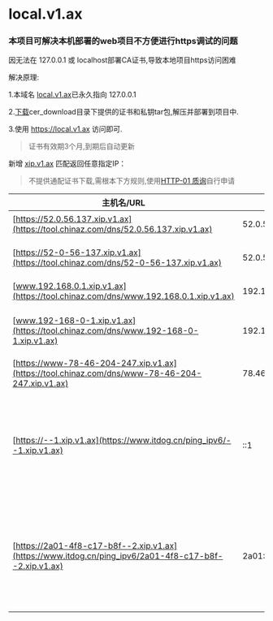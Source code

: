 # local.v1.ax
### 本项目可解决本机部署的web项目不方便进行https调试的问题

因无法在 127.0.0.1 或 localhost部署CA证书,导致本地项目https访问困难

解决原理:

  1.本域名 [local.v1.ax](https://tool.chinaz.com/dns/local.v1.ax)已永久指向 127.0.0.1 
  
  2.[下载](https://v1.ax/local)cer_download目录下提供的证书和私钥tar包,解压并部署到项目中.
  
  3.使用 https://local.v1.ax 访问即可.

  > 证书有效期3个月,到期后自动更新

新增 [xip.v1.ax]() 匹配返回任意指定IP：

> 不提供通配证书下载,需根本下方规则,使用[HTTP-01 质询](https://letsencrypt.org/docs/challenge-types/#http-01-challenge)自行申请

|主机名/URL|IP地址|说明|
|---|---|---|
|[https://52.0.56.137.xip.v1.ax](https://tool.chinaz.com/dns/52.0.56.137.xip.v1.ax)	|52.0.56.137	|点分隔符|
|[https://52-0-56-137.xip.v1.ax](https://tool.chinaz.com/dns/52-0-56-137.xip.v1.ax)	|52.0.56.137	|破折号分隔符|
|[www.192.168.0.1.xip.v1.ax](https://tool.chinaz.com/dns/www.192.168.0.1.xip.v1.ax)	|192.168.0.1	|子域名|
|[www.192-168-0-1.xip.v1.ax](https://tool.chinaz.com/dns/www.192-168-0-1.xip.v1.ax)	|192.168.0.1	|子域名 + 破折号|
|[https://www-78-46-204-247.xip.v1.ax](https://tool.chinaz.com/dns/www-78-46-204-247.xip.v1.ax)	|78.46.204.247	|dash 前缀|
|[https://--1.xip.v1.ax](https://www.itdog.cn/ping_ipv6/--1.xip.v1.ax)	|::1	|IPv6 — 始终使用破折号，不要使用点|
|[https://2a01-4f8-c17-b8f--2.xip.v1.ax](https://www.itdog.cn/ping_ipv6/2a01-4f8-c17-b8f--2.xip.v1.ax)	|2a01:4f8:c17:b8f::2	|IPv6 — 始终使用破折号，不要使用点|
